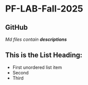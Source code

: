 # PF-LAB-Fall-2025
## GitHub
*Md files contain **descriptions***
## This is the List Heading:
* First unordered list item
* Second
* Third


